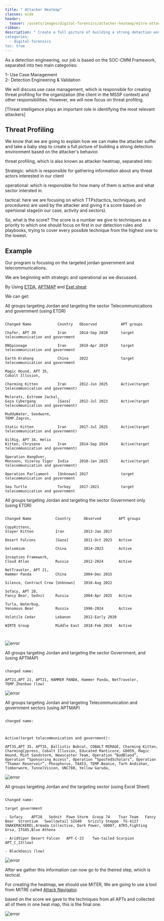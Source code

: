 ```yaml
---
title: " Attacker Heatmap"
classes: wide
header:
  teaser: /assets/images/digital-forensics/attacker-heatmap/mitre-attack.png
ribbon:
description: " Create a full picture of building a strong detection environment based on the attacker's behavior.
categories:
  - digital-forensics
toc: true
---
```


As a detection engineering, our job is based on the SOC-CMM Framework, separated into two main categories:

1- Use Case Management   
2- Detection Engineering & Validation

We will discuss use case management, which is responsible for creating threat profiling for the organization (the client in the MSSP context) and other responsibilities. However, we will now focus on threat profiling.

[Threat intelligence plays an important role in identifying the most relevant attackers]

## Threat Profiling

We know that we are going to explain how we can make the attacker suffer and take a baby step to create a full picture of building a strong detection environment based on the attacker's behavior.

threat profiling, which is also known as attacker heatmap, separated into:

Strategic: which is responsible for gathering information about any threat actors interested in our client

operational: which is responsible for how many of them is active and what sector intersted in.

tactical: here we are focusing on which TTPs(tactics, techniques, and procedures) are used by the attacker and giving it a score based on opertional stage(in our case, activity and sectors).

So, what is the score? The score is a number we give to techniques as a priority to which one should focus on first in our detection rules and playbooks, trying to cover every possible technique from the highest one to the lowest.

## Example



Our program is focusing on the targeted jordan government and telecommunications.



We are beginning with strategic and operational as we discussed.



By Using [ETDA](https://apt.etda.or.th/cgi-bin/aptsearch.cgi), [APTMAP](https://andreacristaldi.github.io/APTmap/) and [Exel sheat](https://docs.google.com/spreadsheets/d/1H9_xaxQHpWaa4O_Son4Gx0YOIzlcBWMsdvePFX68EKU/edit?gid=1636225066#gid=1636225066)



We can get:   

All groups targeting Jordan and targeting the sector Telecommunications and government (using ETDR)



```

Changed Name            Country   Observed           APT groups

Chafer, APT 39          Iran      2014-Sep 2020      target telecommunication and government

DNSpionage              Iran      2019-Apr 2019      target telecommunication and government

Earth Krahang           China     2022               target telecommunication and government

Magic Hound, APT 35, 
Cobalt Illusion,

Charming Kitten         Iran      2012-Jun 2025      Active(target telecommunication and government)

Molerats, Extreme Jackal,                 
Gaza Cybergang          [Gaza]    2012-Jul 2023      Active(target telecommunication and government)

MuddyWater, Seedworm, 
TEMP.Zagros,

Static Kitten           Iran      2017-Jul 2025      Active(target telecommunication and government)

OilRig, APT 34, Helix
Kitten, Chrysene        Iran      2014-Sep 2024      Active(target telecommunication and government)

Operation HangOver, 
Monsoon, Viceroy Tiger  India     2010-Jan 2025      Active(target telecommunication and government) 

Operation Parliament    [Unknown] 2017               target telecommunication and government

Sea Turtle              Turkey    2017-2021          target telecommunication and government

```


All groups targeting Jordan and targeting the sector Government only (using ETDR)
```

Changed Name           Country      Observed        APT groups

CopyKittens,
Slayer Kitten          Iran         2013-Jan 2017    

Desert Falcons         [Gaza]       2011-Oct 2023   Active

Gelsemium              China        2014-2023       Active

Inception Framework,
Cloud Atlas            Russia       2012-2024       Active

NetTraveler, APT 21, 
Hammer Panda           China        2004-Dec 2015    

Silence, Contract Crew [Unknown]    2016-Aug 2022    

Sofacy, APT 28, 
Fancy Bear, Sednit     Russia       2004-Apr 2025   Active

Turla, Waterbug, 
Venomous Bear          Russia       1996-2024       Active 

Volatile Cedar         Lebanon      2012-Early 2020  

WIRTE Group            Middle East  2018-Feb 2024   Active 



```

  ![error](/assets/images/digital-forensics/attacker-heatmap/APT-groups.png)



All groups targeting Jordan and targeting the sector Government, and  (using APTMAP)



```

changed name: 

APT21,APT 21, APT21, HAMMER PANDA, Hammer Panda, NetTraveler, TEMP.Zhenbao (low)

```


  ![error](/assets/images/digital-forensics/attacker-heatmap/APT-groups-china.png)




All groups targeting Jordan and targeting Telecommunication and government sectors (using APTMAP)



```

changed name:



Active(target telecommunication and government):

APT35,APT 35, APT35, Ballistic Bobcat, COBALT MIRAGE, Charming Kitten, CharmingCypress, Cobalt Illusion, Educated Manticore, G0059, Magic Hound, Mint Sandstorm, Newscaster Team, Operation “BadBlood”, Operation “Sponsoring Access”, Operation “SpoofedScholars”, Operation “Thamar Reservoir”, Phosphorus, TA453, TEMP.Beanie, Tarh Andishan, Timberworm, TunnelVision, UNC788, Yellow Garuda,

```

  ![error](/assets/images/digital-forensics/attacker-heatmap/APT-groups-iran.png)



All groups targeting Jordan and the targeting sector (using Excel Sheet)

```

Changed name: 

target government

- Sofacy    APT28   Sednit  Pawn Storm  Group 74    Tsar Team   Fancy Bear  Strontium   Swallowtail SIG40   Grizzly Steppe  TG-4127 SNAKEMACKEREL,Armada Collective, Dark Power, G0007, ATK5,Fighting Ursa, ITG05,Blue Athena 

- AridViper Desert Falcon   APT-C-23    Two-tailed Scorpion APT_C_23(low)

- BlackOasis (low)

```

  ![error](/assets/images/digital-forensics/attacker-heatmap/APT-groups-exel.png)


After we gather this information can now go to the theired step, which is tectical.



For creating the heatmap, we should use MITER, We are going to use a tool from MITRE called [Attack Navigator](https://mitre-attack.github.io/attack-navigator/).


based on the score we gave to the techniques from all APTs and collected all of them in one heat map, this is the final one. 

  ![error](/assets/images/digital-forensics/attacker-heatmap/mitre-attack.png)







